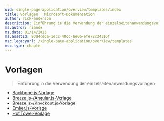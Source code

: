 ```yaml
---
uid: single-page-application/overview/templates/index
title: Vorlagen | Microsoft-Dokumentation
author: rick-anderson
description: Einführung in die Verwendung der einzelseitenanwendungsvorlagen
ms.author: riande
ms.date: 01/14/2013
ms.assetid: 93d4cdda-1ecc-40cc-be06-efe72c34116f
msc.legacyurl: /single-page-application/overview/templates
msc.type: chapter
---
```

<a name="templates"></a>Vorlagen
====================
> Einführung in die Verwendung der einzelseitenanwendungsvorlagen


- [Backbone.js-Vorlage](backbonejs-template.md)
- [Breeze.js-/Angular.js-Vorlage](breezeangular-template.md)
- [Breeze.js-/Knockout.js-Vorlage](breezeknockout-template.md)
- [Ember.js-Vorlage](emberjs-template.md)
- [Hot Towel-Vorlage](hottowel-template.md)
